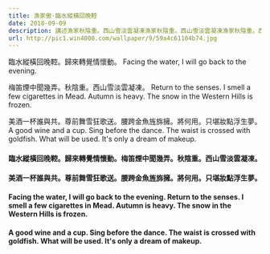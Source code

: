 ```yaml
---
title: 漁家傲·臨水縱橫回晚鞚
date: 2018-09-09
description: 講述漁家秋陰重。西山雪淡雲凝凍漁家秋陰重。西山雪淡雲凝凍漁家秋陰重。西山雪淡雲凝凍漁家秋陰重。西山雪淡雲凝凍漁家秋陰重。西山雪淡雲凝凍
url: http://pic1.win4000.com/wallpaper/9/59a4c61104b74.jpg
---
```


臨水縱橫回晚鞚。歸來轉覺情懷動。
Facing the water, I will go back to the evening.

梅笛煙中聞幾弄。秋陰重。西山雪淡雲凝凍。
Return to the senses. I smell a few cigarettes in Mead. Autumn is heavy. The snow in the Western Hills is frozen.

美酒一杯誰與共。尊前舞雪狂歌送。腰跨金魚旌旆擁。將何用。只堪妝點浮生夢。
A good wine and a cup. Sing before the dance. The waist is crossed with goldfish. What will be used. It's only a dream of makeup.

<escape><!-- more --></escape>
#### 臨水縱橫回晚鞚。歸來轉覺情懷動。梅笛煙中聞幾弄。秋陰重。西山雪淡雲凝凍。
#### 美酒一杯誰與共。尊前舞雪狂歌送。腰跨金魚旌旆擁。將何用。只堪妝點浮生夢。

#### Facing the water, I will go back to the evening. Return to the senses. I smell a few cigarettes in Mead. Autumn is heavy. The snow in the Western Hills is frozen.
#### A good wine and a cup. Sing before the dance. The waist is crossed with goldfish. What will be used. It's only a dream of makeup.